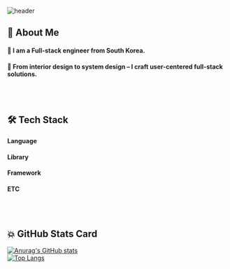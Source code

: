 ![header](https://capsule-render.vercel.app/api?type=venom&color=ff99d4&height=300&section=header&text=Hi,%20I'm%20Winter)

 ## 👀 About Me
  #### :raising_hand: I am a Full-stack engineer from South Korea.<br/>
  #### :seedling: From interior design to system design – I craft user-centered full-stack solutions.
  <br/>
  <br/>

## 🛠️ Tech Stack
 #### Language
 #### Library
 #### Framework
 #### ETC
  <br/>
  <br/>
  
## 💥 GitHub Stats Card
[![Anurag's GitHub stats](https://github-readme-stats.vercel.app/api?username=dldprma)](https://github.com/anuraghazra/github-readme-stats)
<br/>
[![Top Langs](https://github-readme-stats.vercel.app/api/top-langs/?username=dldprma)](https://github.com/anuraghazra/github-readme-stats)
